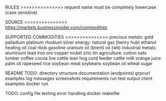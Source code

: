 RULES >>>>>>>>>>>>>>>
    request name must be completely lowercase (case sensitive)

SOURCE >>>>>>>>>>>>>>>
    https://markets.businessinsider.com/commodities

SUPPORTED COMMODITIES >>>>>>>>>>>>>>>
precious metals:
    gold
    palladium
    platinum
    rhodium
    silver
energy:
    natural gas (henry hub)
    ethanol
    heating oil
    coal
    rbob gasoline
    uranium
    oil (brent)
    oil (wti)
industrial metals:
    aluminium
    lead
    iron ore
    copper
    nickel
    zinc
    tin
agriculture:
    cotton
    oats
    lumber
    coffee
    cocoa
    live cattle
    lean hog
    cord
    feeder cattle
    milk
    orange juice
    palm oil
    rapeseed
    rice
    soybean meal
    soybeans
    soybean oil
    wheat
    sugar

README TODO:
    directory structure
    documentation (endpoints)
    grpcurl examples
    log messages screenshots
    requirements
    run
    test output
    client examples
    docker run

TODO:
config file
testing
error handling
docker
makefile
